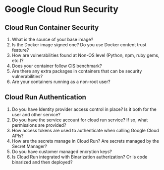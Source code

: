 # Google Cloud Run Security

## Cloud Run Container Security

1. What is the source of your base image?
1. Is the Docker image signed one? Do you use Docker content trust feature?
1. How are vulnerabilities found at Non-OS level (Python, npm, ruby gems, etc.)?
1. Does your container follow CIS benchmark?
1. Are there any extra packages in containers that can be security vulnerabilities?
1. Are your containers running as a non-root user?

## Cloud Run Authentication

1. Do you have Identity provider access control in place? Is it both for the user and other service?
1. Do you have the service account for cloud run service? If so, what permissions are provided?
1. How access tokens are used to authenticate when calling Google Cloud APIs?
1. How are the secrets manage in Cloud Run? Are secrets managed by the Secret Manager?
1. Do you have customer managed encrytion keys?
1. Is Cloud Run integrated with Binarization autherization? Or is code binarized and then deployed?
